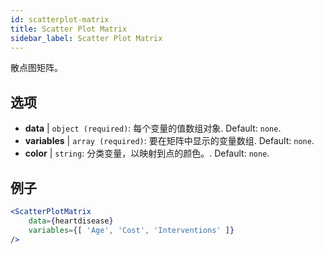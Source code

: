 ```yaml
---
id: scatterplot-matrix
title: Scatter Plot Matrix
sidebar_label: Scatter Plot Matrix
---
```


散点图矩阵。

## 选项

* __data__ | `object (required)`: 每个变量的值数组对象. Default: `none`.
* __variables__ | `array (required)`: 要在矩阵中显示的变量数组. Default: `none`.
* __color__ | `string`: 分类变量，以映射到点的颜色。. Default: `none`.


## 例子

```jsx live
<ScatterPlotMatrix
    data={heartdisease} 
    variables={[ 'Age', 'Cost', 'Interventions' ]}
/>
```

